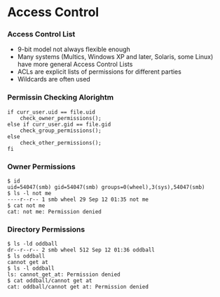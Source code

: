 # Access Control

### Access Control List
* 9-bit model not always flexible enough
* Many systems (Multics, Windows XP and later, Solaris,
some Linux) have more general Access Control Lists
* ACLs are explicit lists of permissions for different parties
* Wildcards are often used

### Permissin Checking Alorightm
```
if curr_user.uid == file.uid
    check_owner_permissions();
else if curr_user.gid == file.gid
    check_group_permissions();
else
    check_other_permissions();
fi
```

### Owner Permissions
```
$ id
uid=54047(smb) gid=54047(smb) groups=0(wheel),3(sys),54047(smb)
$ ls -l not me
----r--r-- 1 smb wheel 29 Sep 12 01:35 not me
$ cat not me
cat: not me: Permission denied
```

### Directory Permissions
```
$ ls -ld oddball
dr--r--r-- 2 smb wheel 512 Sep 12 01:36 oddball
$ ls oddball
cannot get at
$ ls -l oddball
ls: cannot_get_at: Permission denied
$ cat oddball/cannot get at
cat: oddball/cannot get at: Permission denied
```


